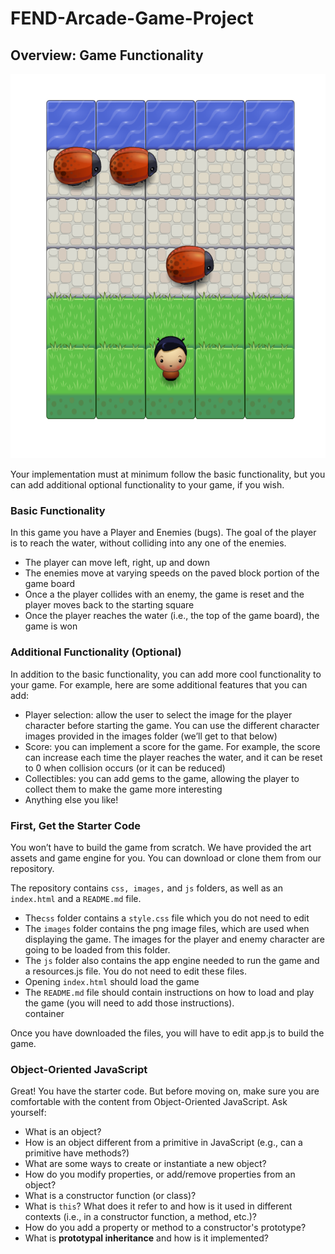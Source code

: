 # FEND-Arcade-Game-Project
## Overview: Game Functionality
<p align="center">
  <img src ="https://github.com/Durdona/FEND-Arcade-Game-Project/blob/master/screenshot.png" width="600" height="615"/>
</p>


<p>Your implementation must at minimum follow the basic functionality, but you can add additional optional functionality to your game, if you wish.</p>

### Basic Functionality
<p>In this game you have a Player and Enemies (bugs). The goal of the player is to reach the water, without colliding into any one of the enemies.</p>

* The player can move left, right, up and down
* The enemies move at varying speeds on the paved block portion of the game board
* Once a the player collides with an enemy, the game is reset and the player moves back to the starting square
* Once the player reaches the water (i.e., the top of the game board), the game is won

### Additional Functionality (Optional)
<p>In addition to the basic functionality, you can add more cool functionality to your game. For example, here are some additional features that you can add:</p>

* Player selection: allow the user to select the image for the player character before starting the game. You can use the different character images provided in the images folder (we’ll get to that below)
* Score: you can implement a score for the game. For example, the score can increase each time the player reaches the water, and it can be reset to 0 when collision occurs (or it can be reduced)
* Collectibles: you can add gems to the game, allowing the player to collect them to make the game more interesting
* Anything else you like!

### First, Get the Starter Code
<p>You won’t have to build the game from scratch. We have provided the art assets and game engine for you. You can download or clone them from our repository.</p>

<p>The repository contains <code>css, images,</code> and <code>js</code> folders, as well as an <code>index.html</code> and a <code>README.md</code> file.</p>
<ul>
	<li>The<code>css</code> folder contains a <code>style.css</code> file which you do not need to edit</li>
	<li>The <code>images</code> folder contains the png image files, which are used when displaying the game. The images for the player and enemy character are going to be loaded from this folder.</li>
	<li> The <code>js</code> folder also contains the app engine needed to run the game and a resources.js file. You do not need to edit these files.</li>
	<li> Opening <code>index.html</code> should load the game</li>
	<li> The <code>README.md</code> file should contain instructions on how to load and play the game (you will need to add those instructions).</li>container
</ul>
<p>Once you have downloaded the files, you will have to edit app.js to build the game.</p>

### Object-Oriented JavaScript
<p>Great! You have the starter code. But before moving on, make sure you are comfortable with the content from Object-Oriented JavaScript. Ask yourself:</p>
<ul>
	<li>What is an object?</li>
	<li>How is an object different from a primitive in JavaScript (e.g., can a primitive have methods?)</li>
	<li>What are some ways to create or instantiate a new object?</li>
	<li>How do you modify properties, or add/remove properties from an object?</li>
	<li> What is a constructor function (or class)?</li>
	<li> What is <code>this</code>? What does it refer to and how is it used in different contexts (i.e., in a constructor function, a method, etc.)?</li>
	<li> How do you add a property or method to a constructor's prototype?</li>
	<li> What is <b>prototypal inheritance</b> and how is it implemented?</li>
</ul>

